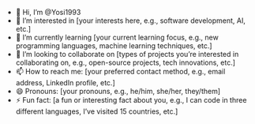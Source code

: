 - 👋 Hi, I’m @Yosi1993
- 👀 I’m interested in [your interests here, e.g., software development, AI, etc.]
- 🌱 I’m currently learning [your current learning focus, e.g., new programming languages, machine learning techniques, etc.]
- 💞️ I’m looking to collaborate on [types of projects you’re interested in collaborating on, e.g., open-source projects, tech innovations, etc.]
- 📫 How to reach me: [your preferred contact method, e.g., email address, LinkedIn profile, etc.]
- 😄 Pronouns: [your pronouns, e.g., he/him, she/her, they/them]
- ⚡ Fun fact: [a fun or interesting fact about you, e.g., I can code in three different languages, I’ve visited 15 countries, etc.]


